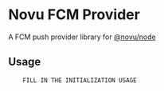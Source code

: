 # Novu FCM Provider

A FCM push provider library for [@novu/node](https://github.com/novuhq/novu)

## Usage

```javascript
    FILL IN THE INITIALIZATION USAGE
```

